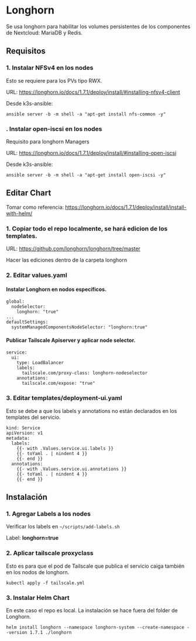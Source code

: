 # Longhorn

Se usa longhorn para habilitar los volumes persistentes de los componentes de Nextcloud: MariaDB y Redis.

## Requisitos

### 1. Instalar NFSv4 en los nodes

Esto se requiere para los PVs tipo RWX.

URL: https://longhorn.io/docs/1.7.1/deploy/install/#installing-nfsv4-client

Desde k3s-ansible:

```
ansible server -b -m shell -a "apt-get install nfs-common -y"
```

### . Instalar open-iscsi en los nodes

Requisito para longhorn Managers

URL: https://longhorn.io/docs/1.7.1/deploy/install/#installing-open-iscsi

Desde k3s-ansible:

```
ansible server -b -m shell -a "apt-get install open-iscsi -y"
```

## Editar Chart

Tomar como referencia: https://longhorn.io/docs/1.7.1/deploy/install/install-with-helm/

### 1. Copiar todo el repo localmente, se hará edicion de los templates.

URL: https://github.com/longhorn/longhorn/tree/master

Hacer las ediciones dentro de la carpeta longhorn

### 2. Editar values.yaml

#### Instalar Longhorn en nodos específicos.

```
global:
  nodeSelector:
    longhorn: "true"
...
defaultSettings:
  systemManagedComponentsNodeSelector: "longhorn:true"
```

#### Publicar Tailscale Apiserver y aplicar node selector.

```
service:
  ui:
    type: LoadBalancer
    labels:
      tailscale.com/proxy-class: longhorn-nodeselector
    annotations:
      tailscale.com/expose: "true"
```
### 3. Editar templates/deployment-ui.yaml

Esto se debe a que los labels y annotations no están declarados en los templates del servicio.

```
kind: Service
apiVersion: v1
metadata:
  labels:
    {{- with .Values.service.ui.labels }}
    {{- toYaml . | nindent 4 }}
    {{- end }}
  annotations:
    {{- with .Values.service.ui.annotations }}
    {{- toYaml . | nindent 4 }}
    {{- end }}
```
## Instalación

### 1. Agregar Labels a los nodes

Verificar los labels en `~/scripts/add-labels.sh`

Label: **longhorn=true**

### 2. Aplicar tailscale proxyclass

Esto es para que el pod de Tailscale que publica el servicio caiga también en los nodos de longhorn. 

```
kubectl apply -f tailscale.yml
```

### 3. Instalar Helm Chart

En este caso el repo es local. La instalación se hace fuera del folder de Longhorn.

```
helm install longhorn --namespace longhorn-system --create-namespace --version 1.7.1 ./longhorn
```
